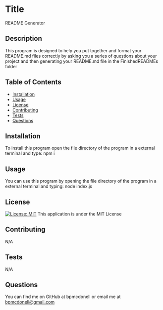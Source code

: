 # Title
README Generator

## Description
This program is designed to help you put together and format your README.md files correctly by asking you a series of questions about your project and then generating your README.md file in the FinishedREADMEs folder

## Table of Contents
* [Installation](#installation)
* [Usage](#usage)
* [License](#license)
* [Contributing](#contributing)
* [Tests](#tests)
* [Questions](#questions)

## Installation
To install this program open the file directory of the program in a external terminal and type: npm i

## Usage
You can use this program by opening the file directory of the program in a external terminal and typing: node index.js

## License
[![License: MIT](https://img.shields.io/badge/License-MIT-yellow.svg)](https://opensource.org/licenses/MIT)
This application is under the MIT License

## Contributing
N/A

## Tests
N/A

## Questions
You can find me on GitHub at bpmcdonell or email me at bpmcdonell@gmail.com